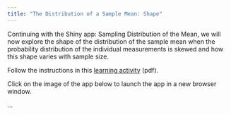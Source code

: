 ```yaml
---
title: "The Distribution of a Sample Mean: Shape"
---
```


Continuing with the Shiny app: Sampling Distribution of the Mean, we will now explore the shape of the distribution of the sample mean when the probability distribution of the individual measurements is skewed and how this shape varies with sample size.

Follow the instructions in this [learning activity](../SampDistCLTActivity.pdf) (pdf).

Click on the image of the app below to launch the app in a new browser window.

...
